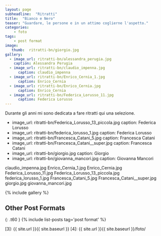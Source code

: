 ```yaml
---
layout: page
subheadline:  "Ritratti"
title:  "Bianco e Nero"
teaser: "Guardare, le persone e in un attimo coglierne l'aspetto."
categories:
    - foto
tags:
    - post format
image:
   thumb:  ritratti-bn/giorgio.jpg
gallery:
  - image_url: ritratti-bn/alessandra_perugia.jpg
    caption: Alessandra Perugia
  - image_url: ritratti-bn/claudio_impenna.jpg
      caption: claudio_impenna
  - image_url: ritratti-bn/Enrico_Cernia_1.jpg
      caption: Enrico_Cernia
  - image_url: ritratti-bn/Enrico_Cernia.jpg
      caption: Enrico_Cernia
  - image_url: ritratti-bn/Federica_Lorusso_11.jpg
      caption: Federica Lorusso
---
```

Durante gli anni mi sono dedicata a fare ritratti qui una selezione.


  - image_url: ritratti-bn/Federica_Lorusso_13_piccola.jpg
      caption: Federica Lorusso
  - image_url: ritratti-bn/federica_lorusso_1.jpg
      caption: Federica Lorusso
  - image_url: ritratti-bn/Francesca_Catani_5.jpg
      caption: Francesca Catani
  - image_url: ritratti-bn/Francesca_Catani__super.jpg
      caption: Francesca Catani
  - image_url: ritratti-bn/giorgio.jpg
      caption: Giorgio
  - image_url: ritratti-bn/giovanna_mancori.jpg
      caption: Giovanna Mancori  

claudio_impenna.jpg
Enrico_Cernia_1.jpg
Enrico_Cernia.jpg
Federica_Lorusso_11.jpg
Federica_Lorusso_13_piccola.jpg
federica_lorusso_1.jpg
Francesca_Catani_5.jpg
Francesca_Catani__super.jpg
giorgio.jpg
giovanna_mancori.jpg
<!--more-->

{% include gallery %}


## Other Post Formats
{: .t60 }
{% include list-posts tag='post format' %}

 [1]: http://foundation.zurb.com/docs/components/clearing.html
 [2]: http://foundation.zurb.com/docs/components/block_grid.html
 [3]: {{ site.url }}{{ site.baseurl }}
 [4]: {{ site.url }}{{ site.baseurl }}/foto/